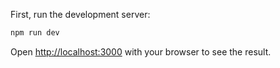 

First, run the development server:

```bash
npm run dev
```

Open [http://localhost:3000](http://localhost:3000) with your browser to see the result.

